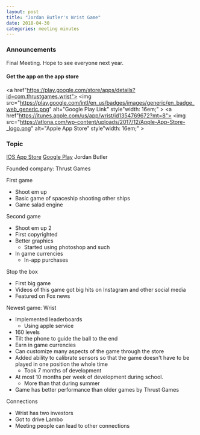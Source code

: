 ```yaml
---
layout: post
title: "Jordan Butler's Wrist Game"
date: 2018-04-30
categories: meeting minutes
---
```


### Announcements 

Final Meeting. Hope to see everyone next year. 

#### Get the app on the app store
<a href"https://play.google.com/store/apps/details?id=com.thrustgames.wrist"> <img src="https://play.google.com/intl/en_us/badges/images/generic/en_badge_web_generic.png" alt="Google Play Link" style"width: 16em;" ></a>
<a href"https://itunes.apple.com/us/app/wrist/id1354769672?mt=8"> <img src="https://atlona.com/wp-content/uploads/2017/12/Apple-App-Store-_logo.png" alt="Apple App Store" style"width: 16em;" ></a>

### Topic

[IOS App Store][IOS] [Google Play][GP]
Jordan Butler

Founded company: Thrust Games

First game
   - Shoot em up
   - Basic game of spaceship shooting other ships
   - Game salad engine
   
Second game
   - Shoot em up 2
   - First copyrighted
   - Better graphics
      - Started using photoshop and such
   - In game currencies
      - In-app purchases
      
Stop the box
   - First big game
   - Videos of this game got big hits on Instagram and other social media
   - Featured on Fox news 
   
Newest game: Wrist
   - Implemented leaderboards
      - Using apple service 
   - 160 levels
   - Tilt the phone to guide the ball to the end 
   - Earn in game currencies
   - Can customize many aspects of the game through the store
   - Added ability to calibrate sensors so that the game doesn't have to be played in one position the whole time
      - Took 7 months of development
   - At most 10 months per week of development during school. 
      - More than that during summer
   - Game has better performance than older games by Thrust Games
   
Connections
   - Wrist has two investors
   - Got to drive Lambo
   - Meeting people can lead to other connections
   
[IOS]: https://itunes.apple.com/us/app/wrist/id1354769672?mt=8
[GP]: https://play.google.com/store/apps/details?id=com.thrustgames.wrist
